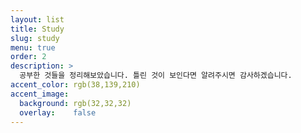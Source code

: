 ```yaml
---
layout: list
title: Study
slug: study
menu: true
order: 2
description: >
  공부한 것들을 정리해보았습니다. 틀린 것이 보인다면 알려주시면 감사하겠습니다.
accent_color: rgb(38,139,210)
accent_image:
  background: rgb(32,32,32)
  overlay:    false
---
```

